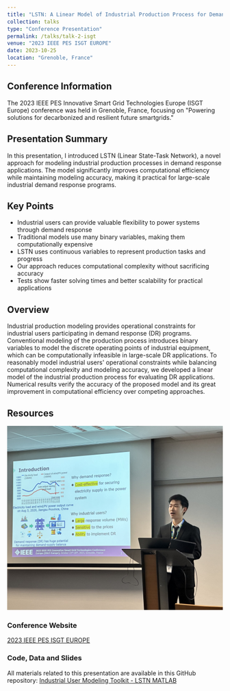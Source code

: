 ```yaml
---
title: "LSTN: A Linear Model of Industrial Production Process for Demand Response"
collection: talks
type: "Conference Presentation"
permalink: /talks/talk-2-isgt
venue: "2023 IEEE PES ISGT EUROPE"
date: 2023-10-25
location: "Grenoble, France"
---
```


## Conference Information

The 2023 IEEE PES Innovative Smart Grid Technologies Europe (ISGT Europe) conference was held in Grenoble, France, focusing on "Powering solutions for decarbonized and resilient future smartgrids."

## Presentation Summary

In this presentation, I introduced LSTN (Linear State-Task Network), a novel approach for modeling industrial production processes in demand response applications. The model significantly improves computational efficiency while maintaining modeling accuracy, making it practical for large-scale industrial demand response programs.

## Key Points

- Industrial users can provide valuable flexibility to power systems through demand response
- Traditional models use many binary variables, making them computationally expensive
- LSTN uses continuous variables to represent production tasks and progress
- Our approach reduces computational complexity without sacrificing accuracy
- Tests show faster solving times and better scalability for practical applications

## Overview

Industrial production modeling provides operational constraints for industrial users participating in demand response (DR) programs. Conventional modeling of the production process introduces binary variables to model the discrete operating points of industrial equipment, which can be computationally infeasible in large-scale DR applications. To reasonably model industrial users' operational constraints while balancing computational complexity and modeling accuracy, we developed a linear model of the industrial production process for evaluating DR applications. Numerical results verify the accuracy of the proposed model and its great improvement in computational efficiency over competing approaches.

## Resources

![Conference Photo](talk2.jpg) <!-- Add your photo here -->

### Conference Website
[2023 IEEE PES ISGT EUROPE](https://attend.ieee.org/isgt-europe-2023/)

### Code, Data and Slides
All materials related to this presentation are available in this GitHub repository:
[Industrial User Modeling Toolkit - LSTN MATLAB](https://github.com/Rick10119/Industrial-User-Modeling-Toolkit/tree/main/LSTN_matlab)